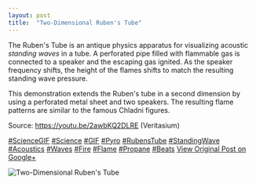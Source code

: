 ```yaml
---
layout: post
title:  "Two-Dimensional Ruben's Tube"
---
```


The Ruben's Tube is an antique physics apparatus for visualizing acoustic _standing waves_ in a tube. A perforated pipe filled with flammable gas is connected to a speaker and the escaping gas ignited. As the speaker frequency shifts, the height of the flames shifts to match the resulting standing wave pressure.   
  
This demonstration extends the Ruben's tube in a second dimension by using a perforated metal sheet and two speakers. The resulting flame patterns are similar to the famous Chladni figures.   
  
Source: <https://youtu.be/2awbKQ2DLRE> (Veritasium)  
  
[#ScienceGIF](https://plus.google.com/s/%23ScienceGIF/posts) [#Science](https://plus.google.com/s/%23Science/posts) [#GIF](https://plus.google.com/s/%23GIF/posts) [#Pyro](https://plus.google.com/s/%23Pyro/posts) [#RubensTube](https://plus.google.com/s/%23RubensTube/posts) [#StandingWave](https://plus.google.com/s/%23StandingWave/posts) [#Acoustics](https://plus.google.com/s/%23Acoustics/posts) [#Waves](https://plus.google.com/s/%23Waves/posts) [#Fire](https://plus.google.com/s/%23Fire/posts) [#Flame](https://plus.google.com/s/%23Flame/posts) [#Propane](https://plus.google.com/s/%23Propane/posts) [#Beats](https://plus.google.com/s/%23Beats/posts)
[View Original Post on Google+](https://plus.google.com/+ColinSullender/posts/FJyoy3ydyPA)

![Two-Dimensional Ruben's Tube](https://i.imgur.com/722CfVm.gif)
